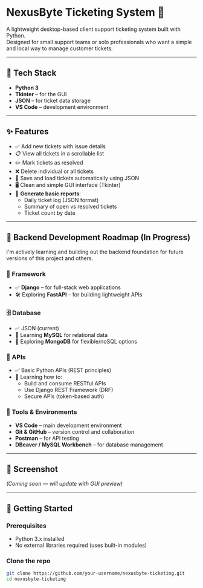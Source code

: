 # NexusByte Ticketing System 🎫

A lightweight desktop-based client support ticketing system built with Python.  
Designed for small support teams or solo professionals who want a simple and local way to manage customer tickets.

---

## 🔧 Tech Stack

- **Python 3**
- **Tkinter** – for the GUI
- **JSON** – for ticket data storage
- **VS Code** – development environment

---

## ✨ Features

- ✅ Add new tickets with issue details
- 📋 View all tickets in a scrollable list
- ✏️ Mark tickets as resolved
- ❌ Delete individual or all tickets
- 💾 Save and load tickets automatically using JSON
- 🖥️ Clean and simple GUI interface (Tkinter)
- 📄 **Generate basic reports**:
  - Daily ticket log (JSON format)
  - Summary of open vs resolved tickets
  - Ticket count by date

---

## 🚀 Backend Development Roadmap (In Progress)

I'm actively learning and building out the backend foundation for future versions of this project and others.

### 🔧 Framework
- ✅ **Django** – for full-stack web applications
- 🛠️ Exploring **FastAPI** – for building lightweight APIs

### 🗄️ Database
- ✅ JSON (current)
- 🔄 Learning **MySQL** for relational data
- 🔄 Exploring **MongoDB** for flexible/noSQL options

### 🔌 APIs
- ✅ Basic Python APIs (REST principles)
- 🧠 Learning how to:
  - Build and consume RESTful APIs
  - Use Django REST Framework (DRF)
  - Secure APIs (token-based auth)

### 🧰 Tools & Environments
- **VS Code** – main development environment
- **Git & GitHub** – version control and collaboration
- **Postman** – for API testing
- **DBeaver / MySQL Workbench** – for database management

---

## 📸 Screenshot

*(Coming soon — will update with GUI preview)*

---

## 🚀 Getting Started

### Prerequisites

- Python 3.x installed
- No external libraries required (uses built-in modules)

### Clone the repo

```bash
git clone https://github.com/your-username/nexusbyte-ticketing.git
cd nexusbyte-ticketing
